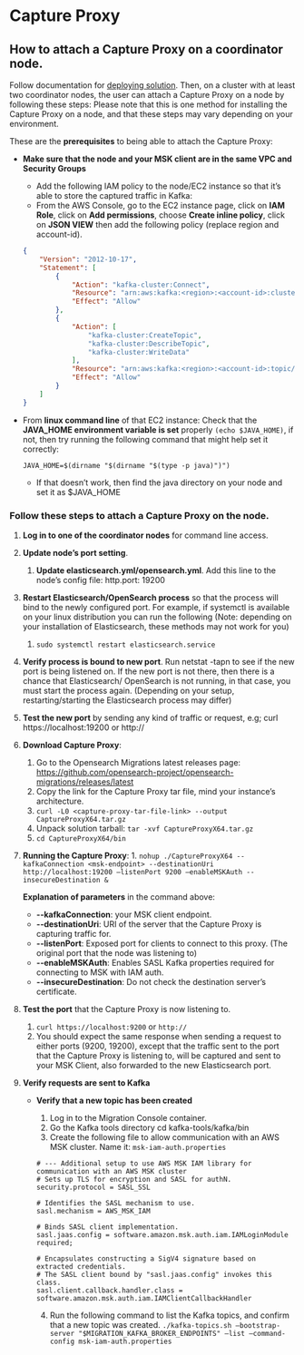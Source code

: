 # Capture Proxy

## How to attach a Capture Proxy on a coordinator node.

Follow documentation for [deploying solution](../../deployment/README.md). Then, on a cluster with at least two coordinator nodes, the user can attach a Capture Proxy on a node by following these steps:
Please note that this is one method for installing the Capture Proxy on a node, and that these steps may vary depending on your environment.


These are the **prerequisites** to being able to attach the Capture Proxy:

* **Make sure that the node and your MSK client are in the same VPC and Security Groups**
    * Add the following IAM policy to the node/EC2 instance so that it’s able to store the captured traffic in Kafka:
    * From the AWS Console, go to the EC2 instance page, click on **IAM Role**,  click on **Add permissions**, choose **Create inline policy**, click on **JSON VIEW** then add the following policy (replace region and account-id).

    ```json
    {
        "Version": "2012-10-17",
        "Statement": [
            {
                "Action": "kafka-cluster:Connect",
                "Resource": "arn:aws:kafka:<region>:<account-id>:cluster/migration-msk-cluster-<stage>/*",
                "Effect": "Allow"
            },
            {
                "Action": [
                    "kafka-cluster:CreateTopic",
                    "kafka-cluster:DescribeTopic",
                    "kafka-cluster:WriteData"
                ],
                "Resource": "arn:aws:kafka:<region>:<account-id>:topic/migration-msk-cluster-<stage>/*",
                "Effect": "Allow"
            }
        ]
    }
  ```

* From **linux command line** of that EC2 instance: Check that the **JAVA_HOME environment variable is set** properly `(echo $JAVA_HOME)`, if not, then try running the following command that might help set it correctly:

  `JAVA_HOME=$(dirname "$(dirname "$(type -p java)")")`
    * If that doesn’t work, then find the java directory on your node and set it as $JAVA_HOME

### Follow these steps to attach a Capture Proxy on the node.

1. **Log in to one of the coordinator nodes** for command line access.
2. **Update node’s port setting**.
    1. **Update elasticsearch.yml/opensearch.yml**. Add this line to the node’s config file:
       http.port: 19200
3. **Restart Elasticsearch/OpenSearch process** so that the process will bind to the newly configured port. For example, if systemctl is available on your linux distribution you can run the following (Note: depending on your installation of Elasticsearch, these methods may not work for you)
   1. `sudo systemctl restart elasticsearch.service`
   
4. **Verify process is bound to new port**. Run netstat -tapn to see if the new port is being listened on.
   If the new port is not there, then there is a chance that Elasticsearch/ OpenSearch is not running, in that case, you must start the process again. (Depending on your setup, restarting/starting the Elasticsearch process may differ)
5. **Test the new port** by sending any kind of traffic or request, e.g; curl https://localhost:19200 or http://
6. **Download Capture Proxy**:
    1. Go to the Opensearch Migrations latest releases page: https://github.com/opensearch-project/opensearch-migrations/releases/latest
    2. Copy the link for the Capture Proxy tar file, mind your instance’s architecture.
    3. `curl -L0 <capture-proxy-tar-file-link> --output CaptureProxyX64.tar.gz`
    4.  Unpack solution tarball: `tar -xvf CaptureProxyX64.tar.gz`
    5. `cd CaptureProxyX64/bin`
7. **Running the Capture Proxy**:
        1. `nohup ./CaptureProxyX64 --kafkaConnection <msk-endpoint> --destinationUri http://localhost:19200 —listenPort 9200 —enableMSKAuth --insecureDestination &`

    **Explanation of parameters** in the command above:
    
    * **--kafkaConnection**: your MSK client endpoint.
    * **--destinationUri**: URI of the server that the Capture Proxy is capturing traffic for.
    * **--listenPort**: Exposed port for clients to connect to this proxy. (The original port that the node was listening to)
    * **--enableMSKAuth**: Enables SASL Kafka properties required for connecting to MSK with IAM auth.
    * **--insecureDestination**: Do not check the destination server’s certificate.



8. **Test the port** that the Capture Proxy is now listening to.
    1. `curl https://localhost:9200` or `http://`
    2. You should expect the same response when sending a request to either ports (9200, 19200), except that the traffic sent to the port that the Capture Proxy is listening to, will be captured and sent to your MSK Client, also forwarded to the new Elasticsearch port.
9. **Verify requests are sent to Kafka**
   * **Verify that a new topic has been created**
     1. Log in to the Migration Console container.
     2. Go the Kafka tools directory
       cd kafka-tools/kafka/bin
     3. Create the following file to allow communication with an AWS MSK cluster. Name it: `msk-iam-auth.properties`

     ```
     # --- Additional setup to use AWS MSK IAM library for communication with an AWS MSK cluster
     # Sets up TLS for encryption and SASL for authN.
     security.protocol = SASL_SSL
    
     # Identifies the SASL mechanism to use.
     sasl.mechanism = AWS_MSK_IAM
    
     # Binds SASL client implementation.
     sasl.jaas.config = software.amazon.msk.auth.iam.IAMLoginModule required;
    
     # Encapsulates constructing a SigV4 signature based on extracted credentials.
     # The SASL client bound by "sasl.jaas.config" invokes this class.
     sasl.client.callback.handler.class = software.amazon.msk.auth.iam.IAMClientCallbackHandler
     ```
       
     4.  Run the following command to list the Kafka topics, and confirm that a new topic was created.
         `./kafka-topics.sh —bootstrap-server "$MIGRATION_KAFKA_BROKER_ENDPOINTS" —list —command-config msk-iam-auth.properties`
